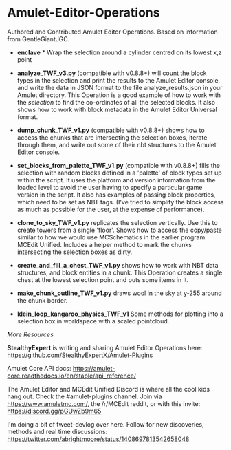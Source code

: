 # Amulet-Editor-Operations
Authored and Contributed Amulet Editor Operations. Based on information from GentleGiantJGC.

* **enclave** * Wrap the selection around a cylinder centred on its lowest x,z point

* **analyze_TWF_v3.py** (compatible with v0.8.8+) will count the block types in the selection and print the results to the Amulet Editor console, and write the data in JSON format to the file analyze_results.json in your Amulet directory. This Operation is a good example of how to work with the _selection_ to find the co-ordinates of all the selected blocks. It also shows how to work with block metadata in the Amulet Editor Universal format.

* **dump_chunk_TWF_v1.py** (compatible with v0.8.8+) shows how to access the chunks that are intersecting the selection boxes, iterate through them, and write out some of their nbt structures to the Amulet Editor console.

* **set_blocks_from_palette_TWF_v1.py** (compatible with v0.8.8+) fills the selection with random blocks defined in a 'palette' of block types set up within the script. It uses the platform and version information from the loaded level to avoid the user having to specify a particular game version in the script. It also has examples of passing block properties, which need to be set as NBT tags. (I've tried to simplify the block access as much as possible for the user, at the expense of performance).

* **clone_to_sky_TWF_v1.py** replicates the selection vertically. Use this to create towers from a single 'floor'. Shows how to access the copy/paste similar to how we would use MCSchematics in the earlier program MCEdit Unified. Includes a helper method to mark the chunks intersecting the selection boxes as dirty.

* **create_and_fill_a_chest_TWF_v1.py** shows how to work with NBT data structures, and block entities in a chunk. This Operation creates a single chest at the lowest selection point and puts some items in it.

* **make_chunk_outline_TWF_v1.py** draws wool in the sky at y-255 around the chunk border.

* **klein_loop_kangaroo_physics_TWF_v1** Some methods for plotting into a selection box in worldspace with a scaled pointcloud.




_More Resources_

**StealthyExpert** is writing and sharing Amulet Editor Operations here: https://github.com/StealthyExpertX/Amulet-Plugins

Amulet Core API docs: https://amulet-core.readthedocs.io/en/stable/api_reference/

The Amulet Editor and MCEdit Unified Discord is where all the cool kids hang out. Check the #amulet-plugins channel. Join via https://www.amuletmc.com/, the /r/MCEdit reddit, or with this invite: https://discord.gg/pGUwZb9m65

I'm doing a bit of tweet-devlog over here. Follow for new discoveries, methods and real time discussions: https://twitter.com/abrightmoore/status/1408697813542658048
